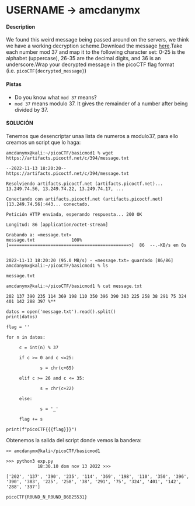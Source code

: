 # USERNAME -> amcdanymx


#### Description

We found this weird message being passed around on the servers, we think we have a working decryption scheme.Download the message [here](https://artifacts.picoctf.net/c/394/message.txt).Take each number mod 37 and map it to the following character set: 0-25 is the alphabet (uppercase), 26-35 are the decimal digits, and 36 is an underscore.Wrap your decrypted message in the picoCTF flag format (i.e. `picoCTF{decrypted_message}`)


#### Pistas
- Do you know what `mod 37` means?
- `mod 37` means modulo 37. It gives the remainder of a number after being divided by 37.

 
#### SOLUCIÓN

Tenemos que desencriptar unaa lista de numeros a modulo37, para ello creamos un script que lo haga:

```
amcdanymx@kali:~/picoCTF/basicmod1 % wget https://artifacts.picoctf.net/c/394/message.txt

--2022-11-13 18:20:20--  https://artifacts.picoctf.net/c/394/message.txt

Resolviendo artifacts.picoctf.net (artifacts.picoctf.net)... 13.249.74.56, 13.249.74.22, 13.249.74.17, ...

Conectando con artifacts.picoctf.net (artifacts.picoctf.net)[13.249.74.56]:443... conectado.

Petición HTTP enviada, esperando respuesta... 200 OK

Longitud: 86 [application/octet-stream]

Grabando a: «message.txt»
message.txt              100%[==============================================>]  86  --.-KB/s en 0s  

2022-11-13 18:20:20 (95.0 MB/s) - «message.txt» guardado [86/86]
amcdanymx@kali:~/picoCTF/basicmod1 % ls

message.txt

amcdanymx@kali:~/picoCTF/basicmod1 % cat message.txt

202 137 390 235 114 369 198 110 350 396 390 383 225 258 38 291 75 324 401 142 288 397 %**

```



```
datos = open('message.txt').read().split()
print(datos)

flag = ''

for n in datos:

     c = int(n) % 37

     if c >= 0 and c <=25:

             s = chr(c+65)

     elif c >= 26 and c <= 35:

             s = chr(c+22)

     else:

             s = '_'

     flag += s

print(f"picoCTF{{{flag}}}")
```

Obtenemos la salida del script donde vemos la bandera:

```
<< amcdanymx@kali~/picoCTF/basicmod1

>>> python3 exp.py                                                                18:30.10 dom nov 13 2022 >>>

['202', '137', '390', '235', '114', '369', '198', '110', '350', '396', '390', '383', '225', '258', '38', '291', '75', '324', '401', '142', '288', '397']

picoCTF{R0UND_N_R0UND_B6B25531}

```